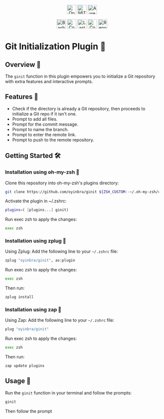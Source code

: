 <!-- BADGE START -->
<div class="badges-container" align="center">
  <style>
    /* Increase the size of badge images */
    .badges-container img {
      height: 30px; /* Adjust the height as needed */
    }
  </style>
  
  <!-- Open Source -->
  [![Open Source Love](https://badges.frapsoft.com/os/v1/open-source.svg?v=103&style=for-the-badge)](https://github.com/ellerbrock/open-source-badge/)
  [![MIT License](https://badges.frapsoft.com/os/mit/mit.svg?v=103&style=for-the-badge)](https://opensource.org/licenses/mit-license.php)
  [![Awesome](https://cdn.rawgit.com/sindresorhus/awesome/d7305f38d29fed78fa85652e3a63e154dd8e8829/media/badge.svg)](https://github.com/sindresorhus/awesome) 
  <!-- Activities -->
  [![Bash](https://img.shields.io/badge/Bash-%2320232a.svg?style=for-the-badge&logo=gnu-bash&logoColor=2361DAFB)](https://github.com/Oyinbra/nvim-config/search?l=vim-script)
  [![Commit Activity](https://img.shields.io/github/commit-activity/m/Oyinbra/nvim-config?svg?v=103&style=for-the-badge)](https://github.com/Oyinbra/nvim-config/graphs/commit-activity)
  [![Last commit](https://img.shields.io/github/last-commit/Oyinbra/nvim-config?svg?v=103&logo=git&color=000F10&logoColor=darkorange&labelColor=302D41&style=for-the-badge)](#)
  [![Contributors](https://img.shields.io/github/contributors/Oyinbra/nvim-config?svg?v=103&style=for-the-badge)](https://github.com/Oyinbra/nvim-config/graphs/contributors)
  [![Repository Size](https://img.shields.io/github/repo-size/Oyinbra/nvim-config?svg?v=103&style=for-the-badge)](#)
</div>
<!-- BADGE END -->

# Git Initialization Plugin 🚀

## Overview 📖
The `ginit` function in this plugin empowers you to initialize a Git repository with extra features and interactive prompts.

## Features 🌟
- Check if the directory is already a Git repository, then proceeds to initialize a Git repo if it isn't one.
- Prompt to add all files.
- Prompt for the commit message.
- Prompt to name the branch.
- Prompt to enter the remote link.
- Prompt to push to the remote repository.

## Getting Started 🛠️

### Installation using oh-my-zsh 🔧
Clone this repository into oh-my-zsh's plugins directory:

```bash
git clone https://github.com/oyinbra/ginit ${ZSH_CUSTOM:-~/.oh-my-zsh/custom}/plugins/ginit
```

Activate the plugin in ~/.zshrc:
```zsh
plugins=( [plugins...] ginit)
```

Run exec zsh to apply the changes:
```bash
exec zsh
```

### Installation using zplug 🔧

Using Zplug:
Add the following line to your `~/.zshrc` file:

```zsh
zplug "oyinbra/ginit", as:plugin
```
Run exec zsh to apply the changes:
```bash
exec zsh
```

Then run:

```bash
zplug install
```

### Installation using zap 🔧

Using Zap:
Add the following line to your `~/.zshrc` file:

```zsh
plug "oyinbra/ginit"
```
Run exec zsh to apply the changes:
```bash
exec zsh
```

Then run:

```bash
zap update plugins
```
## Usage 🚀
Run the `ginit` function in your terminal and follow the prompts:
```bash
ginit
```
Then follow the prompt